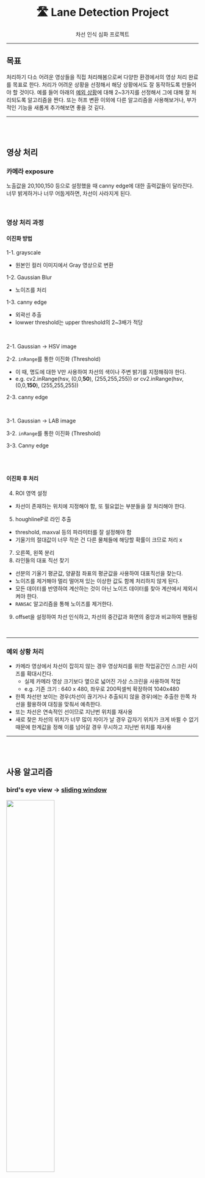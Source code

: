<div align="center">

# 🛣️ Lane Detection Project

차선 인식 심화 프로젝트

</div>

---

## 목표

처리하기 다소 어려운 영상들을 직접 처리해봄으로써 다양한 환경에서의 영상 처리 완료를 목표로 한다. 처리가 어려운 상황을 선정해서 해당 상황에서도 잘 동작하도록 만들어야 할 것이다. 예를 들어 아래의 [예외 상황](https://github.com/dkssud8150/LaneDetectpjt/edit/jhyoon/README.md#%EC%98%88%EC%99%B8-%EC%83%81%ED%99%A9-%EC%B2%98%EB%A6%AC)에 대해 2~3가지를 선정해서 그에 대해 잘 처리되도록 알고리즘을 짠다. 또는 허프 변환 이외에 다른 알고리즘을 사용해보거나, 부가적인 기능을 새롭게 추가해보면 좋을 것 깉다.

---

<br>

<br>

## 영상 처리

### 카메라 exposure 
노출값을 20,100,150 등으로 설정했을 때 canny edge에 대한 출력값들이 달라진다. 너무 밝게하거나 너무 어둡게하면, 차선이 사라지게 된다. 

<br>

### 영상 처리 과정

#### 이진화 방법

1-1. grayscale
- 원본인 컬러 이미지에서 Gray 영상으로 변환

1-2. Gaussian Blur
- 노이즈를 처리

1-3. canny edge
  - 외곽선 추출
  - lowwer threshold는 upper threshold의 2~3배가 적당

<br>

2-1. Gaussian -\> HSV image 

2-2. `inRange`를 통한 이진화 (Threshold)
  - 이 때, 명도에 대한 V만 사용하여 차선의 색이나 주변 밝기를 지정해줘야 한다.
  - e.g. cv2.inRange(hsv, (0,0,**50**), (255,255,255)) or cv2.inRange(hsv, (0,0,**150**), (255,255,255))

2-3. canny edge

<br>

3-1. Gaussian -\> LAB image

3-2. `inRange`를 통한 이진화 (Threshold)

3-3. Canny edge

<br>

<br>

#### 이진화 후 처리

4. ROI 영역 설정
  - 차선이 존재하는 위치에 지정해야 함, 또 필요없는 부분들을 잘 처리해야 한다.
5. houghlineP로 라인 추출 
  - threshold, maxval 등의 파라미터를 잘 설정해야 함
  - 기울기의 절대값이 너무 작은 건 다른 물체들에 해당할 확률이 크므로 처리 x
7. 오른쪽, 왼쪽 분리
8. 라인들의 대표 직선 찾기
  - 선분의 기울기 평균값, 양끝점 좌표의 평균값을 사용하여 대표직선을 찾는다.
  - 노이즈를 제거해야 멀리 떨어져 있는 이상한 값도 함께 처리하지 않게 된다.
  - 모든 데이터를 반영하여 계산하는 것이 아닌 노이즈 데이터를 찾아 계산에서 제외시켜야 한다.
  - `RANSAC` 알고리즘을 통해 노이즈를 제거한다.
9. offset을 설정하여 차선 인식하고, 차선의 중간값과 화면의 중앙과 비교하여 핸들링

<br>

---

### 예외 상황 처리

- 카메라 영상에서 차선이 잡히지 않는 경우 영상처리를 위한 작업공간인 스크린 사이즈를 확대시킨다.
  - 실제 카메라 영상 크기보다 옆으로 넓어진 가상 스크린을 사용하여 작업
  - e.g. 기존 크기 : 640 x 480, 좌우로 200픽셀씩 확장하여 1040x480
- 한쪽 차선만 보이는 경우(차선이 끊기거나 추출되지 않을 경우)에는 추출한 한쪽 차선을 활용하여 대칭을 맞춰서 예측한다.
- 또는 차선은 연속적인 선이므로 지난번 위치를 재사용
- 새로 찾은 차선의 위치가 너무 많이 차이가 날 경우 갑자기 위치가 크게 바뀔 수 없기 때문에 한계값을 정해 이를 넘어갈 경우 무시하고 지난번 위치를 재사용

---

<br>

<br>

## 사용 알고리즘

### bird's eye view -\> **[sliding window](https://www.google.com/url?sa=i&url=https%3A%2F%2Fwww.mdpi.com%2F1424-8220%2F19%2F14%2F3166&psig=AOvVaw3dgcm4vjtKvEwXFY-1ojXB&ust=1649769511140000&source=images&cd=vfe&ved=0CAsQjhxqFwoTCJjaxPGRjPcCFQAAAAAdAAAAABAJ)**

<img src="https://www.mdpi.com/sensors/sensors-19-03166/article_deploy/html/images/sensors-19-03166-g012.png" width="50%">

<br>

- 알고리즘 순서
1. ROI 설정
2. perspective transform
3. hsv -\> split and using only `V`
4. inverse
5. brightness processing
6. gaussian
7. inRange
8. histogram -\> argmax abount left and right -\> sliding

<br>

<br>

---

### Hough transform + **RANSAC**

<img src="https://ars.els-cdn.com/content/image/1-s2.0-S0045790620305085-gr1.jpg" width="50%">
<img src="https://user-images.githubusercontent.com/33013780/162755205-554cf4b9-cc64-40a8-b084-8854fbfb184b.png" width="40%">

<br>

<br>

---

### [Deep learnging](https://encrypted-tbn0.gstatic.com/images?q=tbn:ANd9GcTMCl79-Jxmus3idtZDypeyTOc4ss5H96VjsQ&usqp=CAU) + RANSAC 

<img src="https://encrypted-tbn0.gstatic.com/images?q=tbn:ANd9GcTMCl79-Jxmus3idtZDypeyTOc4ss5H96VjsQ&usqp=CAU">

- [instance segmentation](https://www.google.com/url?sa=i&url=https%3A%2F%2Fpaperswithcode.com%2Fpaper%2Ftowards-end-to-end-lane-detection-an-instance&psig=AOvVaw3dgcm4vjtKvEwXFY-1ojXB&ust=1649769511140000&source=images&cd=vfe&ved=0CAsQjhxqFwoTCJjaxPGRjPcCFQAAAAAdAAAAABAy)

<br>

<br>

---

### [V-ROI](https://github.com/Yeowoolee/OpenCV-Lane-Detection)

<img src="https://user-images.githubusercontent.com/33013780/162750624-38287654-3b98-4132-a8ed-d54cf0672087.png" width="300px"> 
<img src="https://user-images.githubusercontent.com/33013780/162751237-760413eb-4d25-44b7-8c8e-f6c69a116dac.png" width="300px">


- https://yeowool0217.tistory.com/558?category=803755

<br>

<br>

# 중간점검

슬라이딩 윈도우를 기반으로 차선을 인식하고 있다. 그러나 슬라이딩 윈도우가 곡선을 잘 인식하지 못하고 있어서 이를 해결할 방법을 고안해내고자 한다. 현재의 warp된 영상의 크기는 원래 크기의 1/2 크기인 320x240이다. 그러나 공지에 올라온 영상을 보니 warp된 영상의 크기가 매우 큰 것을 보아 이 warp된 영상의 크기를 훨씬 크게 키워서 슬라이딩 윈도우를 한다면 더 정확하고 robust한 차선 탐지가 가능하지 않을까 생각한다.

그 후 슬라이딩 윈도우에서 차선을 인식하지 못하는 경우가 많은 것 같아서 이를 해결하기 위해 인식하지 못했을 때 반대 차선을 대칭으로 그려서 윈도우를 그린다던지, 지난번의 윈도우를 기억하고 있다가 계속 사용하는 방법이 있어서 이를 고안해내고자 한다.

그래서 업무 분담을 위해 각자 하나씩 기능을 맡기로 했다.
- 이현수 : 반대 차선의 윈도우 들을 차선 중앙에 대칭시켜 임의로 예측시킨다.
- 윤재호 : 지난 프레임에서 탐지해놓은 윈도우 들을 기억하고 있다가 차선이 탐지되지 않을 때 지난 것들을 사용한다.

그래서 이 분담을 깃허브에 브랜치를 생성하여 협업을 해보고자 한다.
-\> 최대한 깃 브랜치를 많이 생성하여 사용했다.

현재 슬라이딩 윈도우를 진행할 때 라인을 탐색할 위치를 window 높이에서 4픽셀 아래에서 탐지를해서 다음 윈도우의 위치를 지정해주는 방식이다. 음.. 처음부터 위치 잡고 탐색 후에 그 탐색된 위치에 박스를 그리면 되지 않나?

-\> 그래서 해당 위치에서 탐색 후 박스를 그렸다.

---

# 마무리 및 회고

1. 슬라이딩 윈도우를 통한 ROI 설정
2. warpPerspective
3. HSV를 통한 이진화
  - V 평면만 사용
  - 반전을 통해 더 잘 탐지
  - 평균 밝기 유지
4. 슬라이딩 윈도우 사용
5. 첫 시작점을 잡아줄 때, max_element를 사용하면 동일한 크기의 픽셀 중 가장 앞의 위치를 추출하기에 다른 방법을 사용
  - 초기값 설정을 위해 왼쪽은 0, 오른쪽은 ROI 가로 사이즈인 960으로 지정
  - 255인 위치 중 위치 지정이 안되어 있다면 해당 인덱스를 지정
  - 해당 인덱스가 지정된 후부터 255가 끝날 때까지 끝 점을 지정해줌
  - 255로 되어있다가 0이 되면 if문이 종료된다.
6. 차선의 인덱스들을 통해 중앙값을 차선의 중앙으로 설정
7. slidiing window 진행
  - window개수는 최대한 줄여서 변화에 잘 적응할 수 있도록 12개 정도로 지정
  - window 가로와 세로는 유동적인 설정을 위해 직접 지정이 아닌 window 개수에 따라 변하도록 설정
  - margin은 중앙값을 기준으로 가로 길이/2이다. 즉, 중앙값을 입력으로 받았기 때문에 좌우 +- margin하여 window 좌측, 우측 좌표를 지정함
  - 기존의 sliding window는 윈도우를 만들고 나서 해당 윈도우에서 다음 윈도우의 시작 위치를 찾아주었다. 이렇게 하면 변화에 둔해지는 현상 발생
  - 따라서 탐색할 높이인 offset을 먼저 지정해준 후 탐지 하고 나서 그림을 그려준다. 이렇게 하면 변화에 적응을 더 잘 할 뿐더러 코너를 나름 잘 따라감
  - 이 때도, 차선을 찾기 위해 오른쪽 차선의 시작점, 끝점을 탐지하여 지정, 왼쪽 차선의 시작점, 끝점을 탐지하고, 해당 offset에서의 nonzero값을 구해서 임계값보다 높으면 탐지한 결과값으로 진행하고, 임계값보다 낮으면 지난 픽셀의 값을 사용하거나, 반대편 차선의 대칭으로 만들어줌
  - 이렇게 탐지한 왼쪽, 오른쪽 차선과 그로인해 구해진 중앙 차선을 변수에 저장
  - fitline을 통해 직선을 구한다. 이 때 출력되는 값의 0,1번째 값은 단위 벡터, 2,3번째 값은 선들의 중간 픽셀을 출력해준다.
  - 방향을 일정하게 맞추기 위해 무조건 방향벡터에서의 y를 -로 맞춰주었다.
  - 이를 통해 선 위의 점을 추출하고, 단위 벡터는 중앙값을 기준으로 방향이 맞춰져 있기 때문에, h로곱하는 것이 아닌 중앙값에서 h/2\*단위벡터를 구했다.
  - 중앙 픽셀과 끝 픽셀의 차를 통해 맨 아래 점을 찾아서 ROI화면의 맨 위 아래로 직선을 그렸다.
  - 출력값을 통해 ROI를 다시 frame 형태로변환하는 행렬을 통해 원본 frame에 점 좌표를 그리거나, 직선을 그리고자 햇지만, 아직 수행하지 못했다.
  - ROI를 파란색 선이 포함되도록 자르면 차가 조금만 움직여도 차선을 탐지하기 어려워지기 때문에 높이를 395에서 잘라서 ROI를 만들었다.
  - 아까 그린 좌우 차선의 직선 색을 통해 차선 중앙의 x좌표를 구하고 csv파일로 입력한다.


---


- 개발 언어

<code><img alt = "3.1 Python" height="20" src="https://cdn.icon-icons.com/icons2/2415/PNG/512/c_original_logo_icon_146611.png"> C++ </code> 
